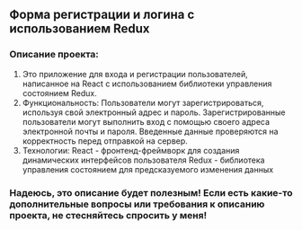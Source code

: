 ## Форма регистрации и логина с использованием Redux

### Описание проекта:

1. Это приложение для входа и регистрации пользователей, написанное на React с использованием библиотеки управления состоянием Redux.
2. Функциональность:
Пользователи могут зарегистрироваться, используя свой электронный адрес и пароль.
Зарегистрированные пользователи могут выполнить вход с помощью своего адреса электронной почты и пароля.
Введенные данные проверяются на корректность перед отправкой на сервер.
3. Технологии:
React - фронтенд-фреймворк для создания динамических интерфейсов пользователя
Redux - библиотека управления состоянием для предсказуемого изменения данных

### Надеюсь, это описание будет полезным! Если есть какие-то дополнительные вопросы или требования к описанию проекта, не стесняйтесь спросить у меня!
